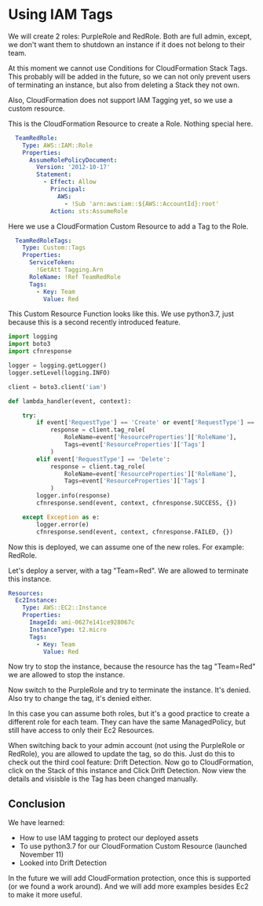 # Using IAM Tags

We will create 2 roles: PurpleRole and RedRole. Both are full admin, except, we don't want them to shutdown an instance if it does not belong to their team.

At this moment we cannot use Conditions for CloudFormation Stack Tags. This probably will be added in the future, so we can not only prevent users of terminating an instance, but also from deleting a Stack they not own.

Also, CloudFormation does not support IAM Tagging yet, so we use a custom resource.

This is the CloudFormation Resource to create a Role. Nothing special here.

```yaml
  TeamRedRole:
    Type: AWS::IAM::Role
    Properties: 
      AssumeRolePolicyDocument:
        Version: '2012-10-17'
        Statement:
          - Effect: Allow
            Principal:
              AWS:
                - !Sub 'arn:aws:iam::${AWS::AccountId}:root'
            Action: sts:AssumeRole
```

Here we use a CloudFormation Custom Resource to add a Tag to the Role.

```yaml
  TeamRedRoleTags:
    Type: Custom::Tags
    Properties:
      ServiceToken:
        !GetAtt Tagging.Arn
      RoleName: !Ref TeamRedRole
      Tags:
        - Key: Team
          Value: Red
```

This Custom Resource Function looks like this. We use python3.7, just because this is a second recently introduced feature.

```python
import logging
import boto3
import cfnresponse

logger = logging.getLogger()
logger.setLevel(logging.INFO)

client = boto3.client('iam')

def lambda_handler(event, context):

    try:
        if event['RequestType'] == 'Create' or event['RequestType'] == 'Update':
            response = client.tag_role(
                RoleName=event['ResourceProperties']['RoleName'],
                Tags=event['ResourceProperties']['Tags']
            )
        elif event['RequestType'] == 'Delete':
            response = client.tag_role(
                RoleName=event['ResourceProperties']['RoleName'],
                Tags=event['ResourceProperties']['Tags']
            )
        logger.info(response)
        cfnresponse.send(event, context, cfnresponse.SUCCESS, {})

    except Exception as e:
        logger.error(e)
        cfnresponse.send(event, context, cfnresponse.FAILED, {})
```

Now this is deployed, we can assume one of the new roles. For example: RedRole.

Let's deploy a server, with a tag "Team=Red". We are allowed to terminate this instance.

```yaml
Resources:
  Ec2Instance:
    Type: AWS::EC2::Instance
    Properties:
      ImageId: ami-0627e141ce928067c
      InstanceType: t2.micro
      Tags:
        - Key: Team
          Value: Red
```

Now try to stop the instance, because the resource has the tag "Team=Red" we are allowed to stop the instance.

Now switch to the PurpleRole and try to terminate the instance. It's denied. Also try to change the tag, it's denied either.

In this case you can assume both roles, but it's a good practice to create a different role for each team. They can have the same ManagedPolicy, but still have access to only their Ec2 Resources.

When switching back to your admin account (not using the PurpleRole or RedRole), you are allowed to update the tag, so do this. Just do this to check out the third cool feature: Drift Detection. Now go to CloudFormation, click on the Stack of this instance and Click Drift Detection. Now view the details and visisble is the Tag has been changed manually. 

## Conclusion

We have learned:

* How to use IAM tagging to protect our deployed assets
* To use python3.7 for our CloudFormation Custom Resource (launched November 11)
* Looked into Drift Detection

In the future we will add CloudFormation protection, once this is supported (or we found a work around). And we will add more examples besides Ec2 to make it more useful. 
